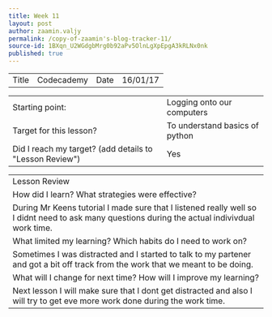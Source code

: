```yaml
---
title: Week 11
layout: post
author: zaamin.valjy
permalink: /copy-of-zaamin's-blog-tracker-11/
source-id: 1BXqn_U2WGdgbMrg0b92aPv5OlnLgXpEpgA3kRLNx0nk
published: true
---
```

<table>
  <tr>
    <td>Title</td>
    <td>Codecademy</td>
    <td>Date</td>
    <td>16/01/17</td>
  </tr>
</table>


<table>
  <tr>
    <td>Starting point:</td>
    <td>Logging onto our computers</td>
  </tr>
  <tr>
    <td>Target for this lesson?</td>
    <td>To understand basics of python</td>
  </tr>
  <tr>
    <td>Did I reach my target? 
(add details to "Lesson Review")</td>
    <td> Yes</td>
  </tr>
</table>


<table>
  <tr>
    <td>Lesson Review</td>
  </tr>
  <tr>
    <td>How did I learn? What strategies were effective? </td>
  </tr>
  <tr>
    <td>During Mr Keens tutorial I made sure that I listened really well so I didnt need to ask many questions during the actual indivivdual work time.</td>
  </tr>
  <tr>
    <td>What limited my learning? Which habits do I need to work on? </td>
  </tr>
  <tr>
    <td>Sometimes I was distracted and I started to talk to my partener and got a bit off track from the work that we meant to be doing.</td>
  </tr>
  <tr>
    <td>What will I change for next time? How will I improve my learning?</td>
  </tr>
  <tr>
    <td>Next lesson I will make sure that I dont get distracted and also I will try to get eve more work done during the work time.  </td>
  </tr>
</table>


